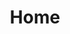 ---
layout: home
title: Home
hero:
  name: Knowledge Base
  tagline: Linux, Windows, and tools documentation
  actions:
    - theme: brand
      text: Get Started
      link: /linux/Setup
    - theme: alt
      text: View on GitHub
      link: https://github.com/fynks/configs

features:
  - icon: 🐧
    title: Linux
    details: Setup guides, Grub configuration, and Fish shell customization
    link: /linux/Setup
  
  - icon: 🖥️
    title: Windows
    details: System activation and Winutil setup guides
    link: /windows
    
  - icon: 🌐
    title: Browsers
    details: Firefox configuration and browser setup guides
    link: /browsers
    
  - icon: 🛠️
    title: Tools
    details: Git, JDownloader, and Android configuration guides
    link: /git
---